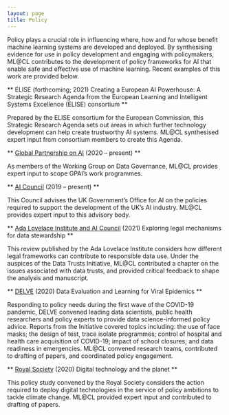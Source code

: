 ```yaml
---
layout: page
title: Policy
---
```


Policy plays a crucial role in influencing where, how and for whose benefit machine learning systems are developed and deployed. By synthesising evidence for use in policy development and engaging with policymakers, ML@CL contributes to the development of policy frameworks for AI that enable safe and effective use of machine learning. Recent examples of this work are provided below.

** ELISE (forthcoming; 2021) Creating a European AI Powerhouse: A Strategic Research Agenda from the European Learning and Intelligent Systems Excellence (ELISE) consortium **

Prepared by the ELISE consortium for the European Commission, this Strategic Research Agenda sets out areas in which further technology development can help create trustworthy AI systems. ML@CL synthesised expert input from consortium members to create this Agenda. 

** [Global Partnership on AI](https://gpai.ai/projects/data-governance/) (2020 – present) ** 

As members of the Working Group on Data Governance, ML@CL provides expert input to scope GPAI’s work programmes.

** [AI Council](https://www.gov.uk/government/groups/ai-council) (2019 – present) **  

This Council advises the UK Government’s Office for AI on the policies required to support the development of the UK’s AI industry. ML@CL provides expert input to this advisory body.

** [Ada Lovelace Institute and AI Council](https://www.adalovelaceinstitute.org/report/legal-mechanisms-data-stewardship/) (2021) Exploring legal mechanisms for data stewardship ** 

This review published by the Ada Lovelace Institute considers how different legal frameworks can contribute to responsible data use. Under the auspices of the Data Trusts Initiative, ML@CL contributed a chapter on the issues associated with data trusts, and provided critical feedback to shape the analysis and manuscript. 

** [DELVE](https://rs-delve.github.io) (2020) Data Evaluation and Learning for Viral Epidemics ** 

Responding to policy needs during the first wave of the COVID-19 pandemic, DELVE convened leading data scientists, public health researchers and policy experts to provide data science-informed policy advice. Reports from the Initiative covered topics including: the use of face masks; the design of test, trace isolate programmes; control of hospital and health care acquisition of COVID-19; impact of school closures; and data readiness in emergencies. ML@CL convened research teams, contributed to drafting of papers, and coordinated policy engagement.

** [Royal Society](https://royalsociety.org/topics-policy/projects/digital-technology-and-the-planet/) (2020) Digital technology and the planet ** 

This policy study convened by the Royal Society considers the action required to deploy digital technologies in the service of policy ambitions to tackle climate change. ML@CL provided expert input and contributed to drafting of papers. 
